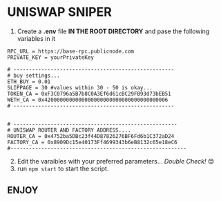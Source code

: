 # UNISWAP SNIPER

1. Create a **.env** file **IN THE ROOT DIRECTORY** and pase the following variables in it

```
RPC_URL = https://base-rpc.publicnode.com
PRIVATE_KEY = yourPrivateKey

# ----------------------------------------------------
# buy settings...
ETH_BUY = 0.01
SLIPPAGE = 30 #values within 30 - 50 is okay...
TOKEN_CA = 0xF3C0796a5B7b8C0A3Ef6d61cBC29FB93d73bEB51
WETH_CA = 0x4200000000000000000000000000000000000006
# ----------------------------------------------------


# -----------------------------------------------------
# UNISWAP ROUTER AND FACTORY ADDRESS....
ROUTER_CA = 0x4752ba5DBc23f44D87826276BF6Fd6b1C372aD24
FACTORY_CA = 0x8909Dc15e40173Ff4699343b6eB8132c65e18eC6
#---------------------------------------------------------
```

2. Edit the varaibles with your preferred parameters... _Double Check!_ 😊
3. run `npm start` to start the script.

## ENJOY
